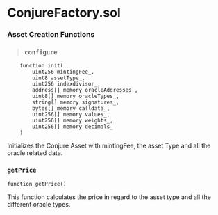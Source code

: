 # ConjureFactory.sol

### Asset Creation Functions

> ### `configure`

```text
    function init(
        uint256 mintingFee_,
        uint8 assetType_,
        uint256 indexdivisor_,
        address[] memory oracleAddresses_,
        uint8[] memory oracleTypes_,
        string[] memory signatures_,
        bytes[] memory calldata_,
        uint256[] memory values_,
        uint256[] memory weights_,
        uint256[] memory decimals_
    )
```

Initializes the Conjure Asset with mintingFee, the asset Type and all the oracle related data.

### `getPrice`

```text
function getPrice()
```

This function calculates the price in regard to the asset type and all the different oracle types.

